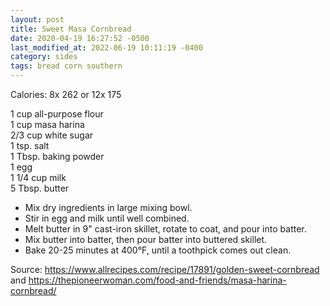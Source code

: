```yaml
---
layout: post
title: Sweet Masa Cornbread
date: 2020-04-19 16:27:52 -0500
last_modified_at: 2022-06-19 10:11:19 -0400
category: sides
tags: bread corn southern
---
```

Calories: 8x 262 or 12x 175  

1 cup all-purpose flour  
1 cup masa harina  
2/3 cup white sugar  
1 tsp. salt  
1 Tbsp. baking powder  
1 egg  
1 1/4 cup milk  
5 Tbsp. butter  

  * Mix dry ingredients in large mixing bowl.
  * Stir in egg and milk until well combined.
  * Melt butter in 9" cast-iron skillet, rotate to coat, and pour into batter.
  * Mix butter into batter, then pour batter into buttered skillet.
  * Bake 20-25 minutes at 400°F, until a toothpick comes out clean.

Source: <https://www.allrecipes.com/recipe/17891/golden-sweet-cornbread> and <https://thepioneerwoman.com/food-and-friends/masa-harina-cornbread/>
